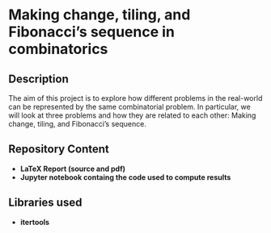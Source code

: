 <h1>Making change, tiling, and Fibonacci’s sequence in combinatorics</h1>

<h2>Description</h2>

The aim of this project is to explore how different problems in the real-world can be represented by the same combinatorial problem. In particular, we will look at three problems and how they are related to each other: Making change, tiling, and Fibonacci’s sequence.
<br />

<h2>Repository Content</h2>

- <b>LaTeX Report (source and pdf)</b>
- <b>Jupyter notebook containg the code used to compute results</b>

<h2>Libraries used</h2>

- <b>itertools</b>
